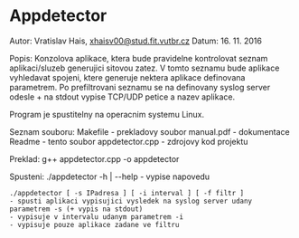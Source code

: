 # Appdetector

Autor: Vratislav Hais, xhaisv00@stud.fit.vutbr.cz
Datum: 16. 11. 2016

Popis: Konzolova aplikace, ktera bude pravidelne kontrolovat seznam aplikaci/sluzeb generujici sitovou zatez. V tomto seznamu bude aplikace
vyhledavat spojeni, ktere generuje nektera aplikace definovana parametrem. Po prefiltrovani seznamu se na definovany syslog server odesle + 
na stdout vypise TCP/UDP petice a nazev aplikace.

Program je spustitelny na operacnim systemu Linux.

Seznam souboru:
	Makefile		- prekladovy soubor
	manual.pdf		- dokumentace
	Readme			- tento soubor
	appdetector.cpp		- zdrojovy kod projektu 

Preklad:
	g++ appdetector.cpp -o appdetector

Spusteni:
	./appdetector -h | --help
	- vypise napovedu

	./appdetector [ -s IPadresa ] [ -i interval ] [ -f filtr ]
	- spusti aplikaci vypisujici vysledek na syslog server udany parametrem -s (+ vypis na stdout)
	- vypisuje v intervalu udanym parametrem -i
	- vypisuje pouze aplikace zadane ve filtru